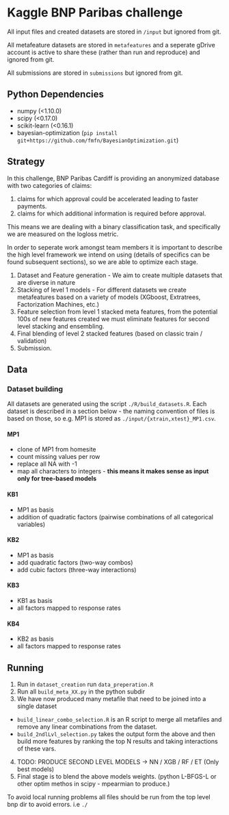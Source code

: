 # Kaggle BNP Paribas challenge



All input files and created datasets are stored in `/input` but ignored from git.

All metafeature datasets are stored in `metafeatures` and a seperate gDrive account is active to share these (rather than run and reproduce) and ignored from git.

All submissions are stored in `submissions` but ignored from git.

## Python Dependencies ##

* numpy (<1.10.0)
* scipy (<0.17.0)
* scikit-learn (<0.16.1)
* bayesian-optimization (`pip install git+https://github.com/fmfn/BayesianOptimization.git`)

## Strategy 
In this challenge, BNP Paribas Cardiff is providing an anonymized database with two categories of
claims:

1. claims for which approval could be accelerated leading to faster payments.
2. claims for which additional information is required before approval.

This means we are dealing with a binary classification task, and specifically we are measured on 
the logloss metric.

In order to seperate work amongst team members it is important to describe the high level framework
we intend on using (details of specifics can be found subsequent sections), so we are able to
optimize each stage.

1.  Dataset and Feature generation - We aim to create multiple datasets that are diverse in nature
2.  Stacking of level 1 models - For different datasets we create metafeatures based on a variety of
models (XGboost, Extratrees, Factorization Machines, etc.)
3.  Feature selection from level 1 stacked meta features, from the potential 100s of new features
created we must eliminate features for second level stacking and ensembling. 
4. Final blending of level 2 stacked features (based on classic train / validation)
5. Submission.


## Data

### Dataset building

All datasets are generated using the script `./R/build_datasets.R`. Each dataset is described in a section below - the naming convention of files is based on those, so e.g. MP1 is stored as `./input/{xtrain,xtest}_MP1.csv`.

#### MP1
* clone of MP1 from homesite
* count missing values per row
* replace all NA with -1
* map all characters to integers - **this means it makes sense as input only for tree-based models** 

#### KB1
* MP1 as basis
* addition of quadratic factors (pairwise combinations of all categorical variables)

#### KB2
* MP1 as basis
* add quadratic factors (two-way combos)
* add cubic factors (three-way interactions)

#### KB3
* KB1 as basis
* all factors mapped to response rates

#### KB4
* KB2 as basis
* all factors mapped to response rates


## Running

1. Run in `dataset_creation` run `data_preperation.R`
2. Run all `build_meta_XX.py` in the python subdir
3. We have now produced many metafile that need to be joined into a single dataset
  * `build_linear_combo_selection.R` is an R script to merge all metafiles and remove any 
  linear combinations from the dataset.
  * `build_2ndlLvl_selection.py` takes the output form the above and then build more features by
  ranking the top N results and taking interactions of these vars.
4. TODO: PRODUCE SECOND LEVEL MODELS -> NN / XGB / RF / ET (Only best models)
5. Final stage is to blend the above models weights. (python L-BFGS-L or other optim methos in scipy - mpearmian to produce.)


To avoid local running problems all files should be run from the top level bnp dir to avoid errors. i.e `./`
